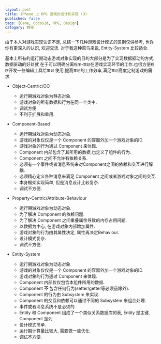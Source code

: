 ```yaml
---
layout: post
title: iPhone 上 RPG 游戏的设计和实现 (3)
published: false
tags: [Game, Cocos2d, RPG, Design]
catogory: 教程
---
```


由于本人对游戏实现认识不足, 总结一下几种游戏设计模式的区别仅供参考, 也许你有更深入的认识,
欢迎交流. 对于我这种菜鸟来说, Entity-System 比较适合.

基本上所有的运行期动态游戏对象实现的目的大部分是为了实现数据驱动的方式. 数据驱动的好处就
在于可以明确分离`程序`-`策划`在游戏实现环节的工作.也很方便`程序`开发一些编辑工具给`策划`
使用,提高`策划`的工作效率,满足`策划`高度定制游戏的需求.

<!--more-->

- Object-Centric/OO
  - 运行期游戏对象为静态对象.
  - 游戏对象的所有数据和行为在同一个类中.
  - 调试方便.
  - 不利于扩展和重用.

- Component-Based
  - 运行期游戏对象为动态对象.
  - 游戏的对象仅仅是一个 Component 的容器外加一个游戏对象的ID.
  - 游戏对象的行为通过 Component 来体现.
  - Component 内部包含了其所用的数据,也定义了组件的行为.
  - Component 之间不允许有依赖关系.
  - 必须有一个事件或者消息系统来对Component之间的依赖和交互进行解耦.
  - 必须精心定义各种消息来满足 Component 之间或者游戏对象之间的交互.
  - 本身框架实现简单, 但是消息设计比较复杂.
  - 调试不方便.

- Property-Centric/Attribute-Behaviour
  - 运行期游戏对象为动态对象.
  - 为了解决 Component 的依赖问题.
  - 为了解决 Component 之间重叠属性导致的内存占用问题.
  - 以数据为中心, 在游戏对象内部增加属性.
  - 游戏对象的行为由其属性决定, 属性再决定Behaviour.
  - 设计模式复杂.
  - 调试不方便.

- Entity-System
  - 运行期游戏对象为动态对象.
  - 游戏的对象仅仅是一个 Component 的容器外加一个游戏对象的ID.
  - 游戏对象的行为通过 Component 来体现.
  - Component 内部仅仅包含本组件所用的数据.
  - Component **不** 包含任何行为(setter/getter等必须品除外).
  - Component 的行为由 Subsystem 来实现.
  - Component 的交互和依赖可以通过不同的 Subsystem 来组合处理.
  - 事件或者消息系统不是必须的.
  - Entity 和 Component 组成了一个类似关系数据库的表, Entity 是主键, Component 是列.
  - 设计模式简单.
  - 运行期计算量比较大, 需要做一些优化.
  - 调试不方便.
